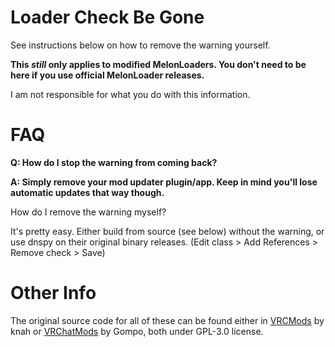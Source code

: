 # Loader Check Be Gone
See instructions below on how to remove the warning yourself.

**This *still* only applies to modified MelonLoaders. You don't need to be here if you use official MelonLoader releases.**

I am not responsible for what you do with this information.

# FAQ
**Q: How do I stop the warning from coming back?**

**A: Simply remove your mod updater plugin/app. Keep in mind you'll lose automatic updates that way though.**

How do I remove the warning myself?

It's pretty easy. Either build from source (see below) without the warning, or use dnspy on their original binary releases. (Edit class > Add References > Remove check > Save)

# Other Info
The original source code for all of these can be found either in [VRCMods](https://github.com/knah/VRCMods) by knah or [VRChatMods](https://github.com/gompocp/VRChatMods) by Gompo, both under GPL-3.0 license.

